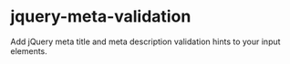 # jquery-meta-validation
Add jQuery meta title and meta description validation hints to your input elements.
